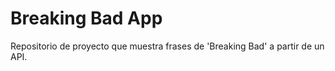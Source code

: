 # Breaking Bad App

Repositorio de proyecto que muestra frases de 'Breaking Bad' a partir de un API.